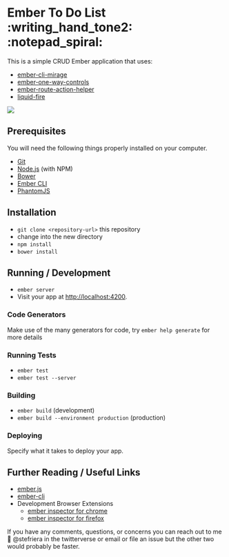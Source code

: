 # Ember To Do List :writing_hand_tone2: :notepad_spiral:

This is a simple CRUD Ember application that uses:
* [ember-cli-mirage](https://github.com/samselikoff/ember-cli-mirage)
* [ember-one-way-controls](https://github.com/DockYard/ember-one-way-controls)
* [ember-route-action-helper](https://github.com/DockYard/ember-route-action-helper)
* [liquid-fire](https://github.com/ember-animation/liquid-fire)

![](http://g.recordit.co/kAgA95QFAO.gif)

## Prerequisites

You will need the following things properly installed on your computer.

* [Git](http://git-scm.com/)
* [Node.js](http://nodejs.org/) (with NPM)
* [Bower](http://bower.io/)
* [Ember CLI](http://ember-cli.com/)
* [PhantomJS](http://phantomjs.org/)

## Installation

* `git clone <repository-url>` this repository
* change into the new directory
* `npm install`
* `bower install`

## Running / Development

* `ember server`
* Visit your app at [http://localhost:4200](http://localhost:4200).

### Code Generators

Make use of the many generators for code, try `ember help generate` for more details

### Running Tests

* `ember test`
* `ember test --server`

### Building

* `ember build` (development)
* `ember build --environment production` (production)

### Deploying

Specify what it takes to deploy your app.

## Further Reading / Useful Links

* [ember.js](http://emberjs.com/)
* [ember-cli](http://ember-cli.com/)
* Development Browser Extensions
  * [ember inspector for chrome](https://chrome.google.com/webstore/detail/ember-inspector/bmdblncegkenkacieihfhpjfppoconhi)
  * [ember inspector for firefox](https://addons.mozilla.org/en-US/firefox/addon/ember-inspector/)

If you have any comments, questions, or concerns you can reach out to me :unicorn: @stefriera in the twitterverse or email or file an issue but the other two would probably be faster.
